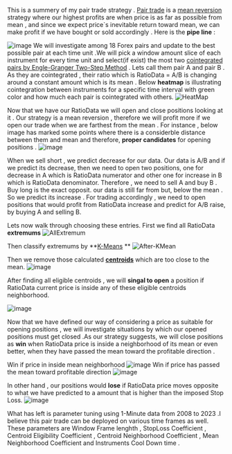 
This is a summery of my pair trade strategy . [Pair trade](https://en.wikipedia.org/wiki/Pairs_trade) is a [mean reversion](https://en.wikipedia.org/wiki/Mean_reversion_(finance)) strategy where our highest profits are when price is as far as possible from mean , and since we expect price`s inevitable return toward mean, we can make profit if we have bought or sold accordingly . Here is the **pipe line** :

![image](https://user-images.githubusercontent.com/76734519/228901005-15c69393-97f6-48cf-9e8e-98c3f6d957c2.png)
We will investigate among 18 Forex pairs and update to the best possible pair at each time unit .We will pick a window amount slice of each instrument for every time unit and select(if exist)  the most two [cointegrated pairs by Engle-Granger Two-Step Method](https://corporatefinanceinstitute.com/resources/data-science/cointegration/) . Lets call them pair A and pair B .  As they are cointegrated , their ratio which is RatioData = A/B is changing around a constant amount which is its mean . Below **heatmap** is illustrating cointegration between instruments for a specific time interval with green color and how much each pair is cointegrated with others.
![HeatMap](https://user-images.githubusercontent.com/76734519/228843179-c1a01357-619f-44c0-bb11-21d2985603b2.png)



Now that we have our RatioData we will open and close positions looking at it . Our strategy is a mean reversion , therefore we will profit more if we open our trade when we are farthest from the mean . For instance , below image has marked some points where there is a considerble distance between them and mean and therefore, **proper candidates** for opening positions . 
![image](https://user-images.githubusercontent.com/76734519/228869310-ccf78d12-f8c3-4a17-afbb-b07013d16666.png)

When we sell short , we predict decrease for our data. Our data is A/B and if we predict its decrease, then we need to open two positions,  one for decrease in A which is RatioData numerator and other one for increase in B which is RatioData denominator. Therefore , we need to sell A and buy B . Buy long is the exact opposit. our data is still far from but, below the mean . So we predict its increase . For trading accordingly , we need to open positions that would profit from RatioData increase and predict for A/B raise, by buying A and selling B.


Lets now walk through choosing these entries. First we find all RatioData **extremums**
![AllExtremum](https://user-images.githubusercontent.com/76734519/228848696-7b62408c-10fe-4723-a3d2-575c736100f7.png)

Then classify extremums by **[K-Means](https://en.wikipedia.org/wiki/K-means_clustering) **
![After-KMean](https://user-images.githubusercontent.com/76734519/228848755-168d3d82-d71d-486d-8565-dab1225aaecf.png)

Then we remove those calculated **[centroids](https://en.wikipedia.org/wiki/Centroid)** which are too close to the mean. 
![image](https://user-images.githubusercontent.com/76734519/228866443-6f9e39b7-310a-48b0-bf0f-e779ada91b18.png)

After finding all eligible centroids , we will **singal to open** a position if RatioData current price is inside any of these eligible centroids neighborhood.

![image](https://user-images.githubusercontent.com/76734519/228855041-1104a37e-de9e-41d5-8e41-b06d41c6ed6b.png)

Now that we have defined our way of considering a price as suitable for opening positions , we will investigate situations by which our opened positions must get closed .As our strategy suggests, we will close positions as **win** when RatioData price is inside a neighborhood of its mean or even better, when they have passed the mean toward the profitable direction .
 
Win if price in inside mean neighborhood
![image](https://user-images.githubusercontent.com/76734519/228862415-76451384-76c7-4353-b597-3cf2f678f724.png)
Win if price has passed the mean toward profitable direction
 ![image](https://user-images.githubusercontent.com/76734519/228867945-2073fbea-b4d5-4f4d-9943-c7cddcbd2cac.png)

In other hand , our positions would **lose** if RatioData price moves opposite to what we have predicted to a amount that is higher than the imposed Stop Loss. 
 ![image](https://user-images.githubusercontent.com/76734519/228864568-cfb5214f-b9e0-4c61-9275-013426ce55da.png)

What has left is parameter tuning using 1-Minute data from 2008 to 2023 .I believe this pair trade can be deployed on various time frames as well. These parameters are  Window Frame lenghth  , StopLoss Coefficient , Centroid Eligibility Coefficient , Centroid Neighborhood Coefficient , Mean Neighborhood Coefficient and Instruments Cool Down time .
